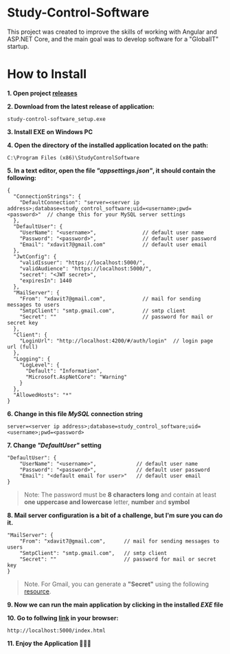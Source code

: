 # Study-Control-Software

This project was created to improve the skills of working with Angular and ASP.NET Core, and the main goal was to develop software for a "GlobalIT" startup.

# How to Install
**1. Open project [releases](https://github.com/davidkhachatryan123/Study-Control-Software/releases)**

**2. Download from the latest release of application:**

```
study-control-software_setup.exe
```

**3. Install EXE on Windows PC**

**4. Open the directory of the installed application located on the path:**

```
C:\Program Files (x86)\StudyControlSoftware
```

**5. In a text editor, open the file ***"appsettings.json"***, it should contain the following:**

```
{
  "ConnectionStrings": {
    "DefaultConnection": "server=<server ip address>;database=study_control_software;uid=<username>;pwd=<password>"  // change this for your MySQL server settings
  },
  "DefaultUser": {
    "UserName": "<username>",               // default user name
    "Password": "<password>",               // default user password
    "Email": "xdavit7@gmail.com"            // default user email
  },
  "JwtConfig": {
    "validIssuer": "https://localhost:5000/",
    "validAudience": "https://localhost:5000/",
    "secret": "<JWT secret>",
    "expiresIn": 1440
  },
  "MailServer": {
    "From": "xdavit7@gmail.com",            // mail for sending messages to users
    "SmtpClient": "smtp.gmail.com",         // smtp client
    "Secret": ""                            // password for mail or secret key
  },
  "Client": {
    "LoginUrl": "http://localhost:4200/#/auth/login"  // login page url (full)
  },
  "Logging": {
    "LogLevel": {
      "Default": "Information",
      "Microsoft.AspNetCore": "Warning"
    }
  },
  "AllowedHosts": "*"
}
```

**6. Change in this file ***MySQL*** connection string**

```
server=<server ip address>;database=study_control_software;uid=<username>;pwd=<password>
```

**7. Change ***"DefaultUser"*** setting**

```
"DefaultUser": {
    "UserName": "<username>",             // default user name
    "Password": "<password>",             // default user password
    "Email": "<default email for user>"   // default user email
}
```

> Note: The password must be **8 characters long** and contain at least **one uppercase and lowercase** letter, **number** and **symbol**

**8. **Mail server** configuration is a bit of a challenge, but I'm sure you can do it.**

```
"MailServer": {
    "From": "xdavit7@gmail.com",      // mail for sending messages to users
    "SmtpClient": "smtp.gmail.com",   // smtp client
    "Secret": ""                      // password for mail or secret key
}
```
> Note. For Gmail, you can generate a **"Secret"** using the following [resource](https://support.google.com/accounts/answer/185833?hl=en).

**9. Now we can run the main application by clicking in the installed ***EXE*** file**

**10. Go to follwing [link](http://localhost:5000/index.html) in your browser:**

```
http://localhost:5000/index.html
```

**11. Enjoy the Application 🎁🎉✨**
